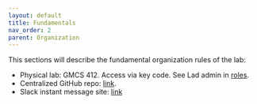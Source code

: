 ```yaml
---
layout: default
title: Fundamentals
nav_order: 2
parent: Organization
---
```


This sections will describe the fundamental organization rules of the lab:
+ Physical lab: GMCS 412. Access via key code. See Lad admin in [roles](docs/organization/roles.md).
+ Centralized GitHub repo: [link](https://github.com/luquelab).
+ Slack instant message site: [link](https://luquelab.slack.com) 
